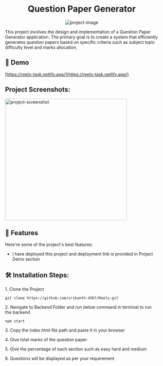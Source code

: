 <h1 align="center" id="title">Question Paper Generator</h1>

<p align="center"><img src="https://socialify.git.ci/srikanth-4567/Reelo/image?language=1&amp;owner=1&amp;name=1&amp;stargazers=1&amp;theme=Light" alt="project-image"></p>

<p id="description">This project involves the design and implementation of a Question Paper Generator application. The primary goal is to create a system that efficiently generates question papers based on specific criteria such as subject topic difficulty level and marks allocation.</p>

<h2>🚀 Demo</h2>

[https://reelo-task.netlify.app/](https://reelo-task.netlify.app/)

<h2>Project Screenshots:</h2>

<img src="" alt="project-screenshot" width="400" height="400/">

  
  
<h2>🧐 Features</h2>

Here're some of the project's best features:

*   I have deployed this project and deployment link is provided in Project Demo section

<h2>🛠️ Installation Steps:</h2>

<p>1. Clone the Project</p>

```
git clone https://github.com/srikanth-4567/Reelo.git
```

<p>2. Navigate to Backend Folder and run below command in terminal to run the backend</p>

```
npm start
```

<p>3. Copy the index.html file path and paste it in your browser</p>

<p>4. Give total marks of the question paper</p>

<p>5. Give the percentage of each section such as easy hard and medium</p>

<p>6. Questions will be displayed as per your requirement</p>
